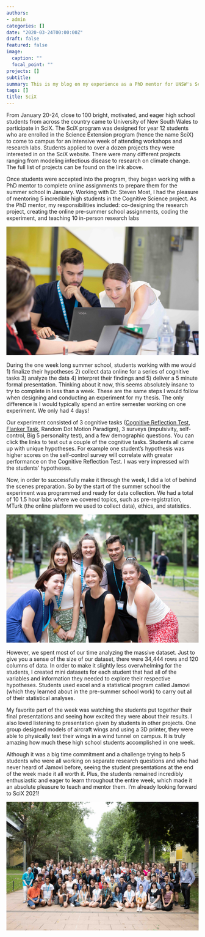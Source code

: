 ```yaml
---
authors:
- admin
categories: []
date: "2020-03-24T00:00:00Z"
draft: false
featured: false
image: 
  caption: ""
  focal_point: ""
projects: []
subtitle: 
summary: This is my blog on my experience as a PhD mentor for UNSW's SciX program
tags: []
title: SciX
---
```


From January 20-24, close to 100 bright, motivated, and eager high school students from across the country came to University of New South Wales to participate in SciX. The SciX program was designed for year 12 students who are enrolled in the Science Extension program (hence the name SciX) to come to campus for an intensive week of attending workshops and research labs. Students applied to over a dozen projects they were interested in on the SciX website. There were many different projects ranging from modeling infectious disease to research on climate change. The full list of projects can be found on the link above. 

Once students were accepted into the program, they began working with a PhD mentor to complete online assignments to prepare them for the summer school in January. Working with Dr. Steven Most, I had the pleasure of mentoring 5 incredible high students in the Cognitive Science project. As the PhD mentor, my responsibilities included: co-designing the research project, creating the online pre-summer school assignments, coding the experiment, and teaching 10 in-person research labs

![jpg](./scix1.jpg)

During the one week long summer school, students working with me would 1) finalize their hypotheses 2) collect data online for a series of cognitive tasks 3) analyze the data 4) interpret their findings and 5) deliver a 5 minute formal presentation. Thinking about it now, this seems absolutely insane to try to complete in less than a week. These are the same steps I would follow when designing and conducting an experiment for my thesis. The only difference is I would typically spend an entire semester working on one experiment. We only had 4 days!

Our experiment consisted of 3 cognitive tasks (<a href = "https://expfactory-experiments.github.io/cognitive-reflection-survey/" >Cognitive Reflection Test</a>, <a href = "https://expfactory-experiments.github.io/flanker/" >Flanker Task</a>, Random Dot Motion Paradigm), 3 surveys (impulsivity, self-control, Big 5 personality test), and a few demographic questions. You can click the links to test out a couple of the cognitive tasks. Students all came up with unique hypotheses. For example one student’s hypothesis was higher scores on the self-control survey will correlate with greater performance on the Cognitive Reflection Test. I was very impressed with the students’ hypotheses. 

Now, in order to successfully make it through the week, I did a lot of behind the scenes preparation. So by the start of the summer school the experiment was programmed and ready for data collection. We had a total of 10 1.5 hour labs where we covered topics, such as pre-registration, MTurk (the online platform we used to collect data), ethics, and statistics. 

![jpg](./scix2.jpg)

However, we spent most of our time analyzing the massive dataset. Just to give you a sense of the size of our dataset, there were 34,444 rows and 120 columns of data. In order to make it slightly less overwhelming for the students, I created mini datasets for each student that had all of the variables and information they needed to explore their respective hypotheses. Students used excel and a statistical program called Jamovi (which they learned about in the pre-summer school work) to carry out all of their statistical analyses.

My favorite part of the week was watching the students put together their final presentations and seeing how excited they were about their results. I also loved listening to presentation given by students in other projects. One group designed models of aircraft wings and using a 3D printer, they were able to physically test their wings in a wind tunnel on campus. It is truly amazing how much these high school students accomplished in one week. 

Although it was a big time commitment and a challenge trying to help 5 students who were all working on separate research questions and who had never heard of Jamovi before, seeing the student presentations at the end of the week made it all worth it. Plus, the students remained incredibly enthusiastic and eager to learn throughout the entire week, which made it an absolute pleasure to teach and mentor them. I’m already looking forward to SciX 2021!

![jpg](./scix3.jpg)



